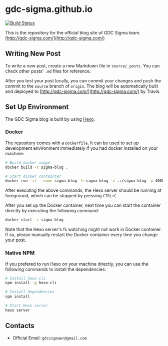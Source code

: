 # gdc-sigma.github.io

[![Build Status](https://travis-ci.org/gdc-sigma/gdc-sigma.github.io.svg?branch=source)](https://travis-ci.org/gdc-sigma/gdc-sigma.github.io)

This is the repository for the official blog site of GDC Sigma team. [http://gdc-sigma.com/](http://gdc-sigma.com/)

## Writing New Post

To write a new post, create a new Markdown file in `source/_posts`. You can check other posts' `.md` files for reference.

After you test your post locally, you can commit your changes and push the commit to the `source` branch of `origin`. The blog will be automatically built and deployed to [http://gdc-sigma.com/](http://gdc-sigma.com/) by Travis.

## Set Up Environment

The GDC Sigma blog is built by using [Hexo](https://hexo.io/).

### Docker

The repository comes with a `Dockerfile`. It can be used to set up development environment immediately if you had docker installed on your machine:

```bash
# Build docker image
docker build -t sigma-blog .

# Start docker containter
docker run -it --name sigma-blog -h sigma-blog -v .:/sigma-blog -p 4000:4000 sigma-blog
```

After executing the above commands, the Hexo server should be running at foreground, which can be stopped by pressing `CTRL+C`.

After you set up the Docker container, next time you can start the container directly by executing the following command:

```bash
docker start -i sigma-blog
```

Note that the Hexo server's fs watching might not work in Docker container. If so, please manually restart the Docker container every time you change your post.

### Native NPM

If you prefered to run Hexo on your machine directly, you can use the following commands to install the dependencies:

```bash
# Install hexo-cli
npm install -g hexo-cli

# Install dependencies
npm install

# Start Hexo server
hexo server
```

## Contacts

- Official Email: `gdcsigmaer@gmail.com`
